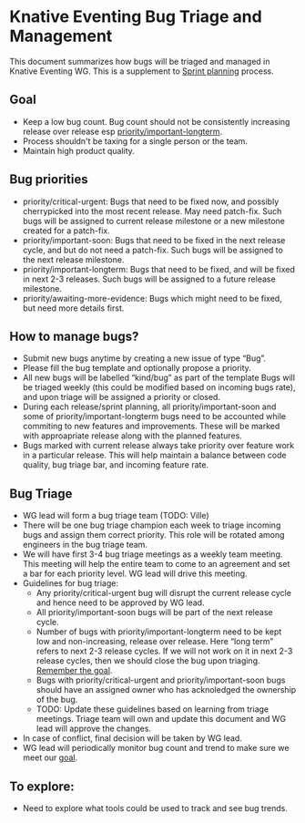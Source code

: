 # Knative Eventing Bug Triage and Management

This document summarizes how bugs will be triaged and managed in Knative Eventing WG.
This is a supplement to [Sprint planning](sprintplanning.md) process.

## Goal
- Keep a low bug count. Bug count should not be consistently increasing release over release esp [priority/important-longterm](#Bug-priorities).
- Process shouldn't be taxing for a single person or the team.
- Maintain high product quality.


## Bug priorities

- priority/critical-urgent: Bugs that need to be fixed now, and possibly cherrypicked into the most recent release. May need patch-fix. Such bugs will be assigned to current release milestone or a new milestone created for a patch-fix.
- priority/important-soon: Bugs that need to be fixed in the next release cycle, and but do not need a patch-fix. Such bugs will be assigned to the next release milestone.
- priority/important-longterm: Bugs that need to be fixed, and will be fixed in next 2-3 releases. Such bugs will be assigned to a future release milestone.
- priority/awaiting-more-evidence: Bugs which might need to be fixed, but need more details first.

## How to manage bugs?

- Submit new bugs anytime by creating a new issue of type “Bug”.
- Please fill the bug template and optionally propose a priority.
- All new bugs will be labelled “kind/bug” as part of the template
 Bugs will be triaged weekly (this could be modified based on incoming bugs
  rate), and upon triage will be assigned a priority or closed.
- During each release/sprint planning, all priority/important-soon and some of priority/important-longterm bugs need to be accounted while commiting to new features and improvements. These will be marked with approapriate release along with the planned features.
- Bugs marked with current release always take priority over feature work in a particular release. This will help maintain a balance between code quality, bug triage bar, and incoming feature rate.


## Bug Triage

- WG lead will form a bug triage team (TODO: Ville)
- There will be one bug triage champion each week to triage incoming bugs and assign them correct priority. This role will be rotated among engineers in the bug triage team.
- We will have first 3-4 bug triage meetings as a weekly team meeting. This meeting will help the entire team to come to an agreement and set a bar for each priority level. WG lead will drive this meeting.
- Guidelines for bug triage:
    - Any priority/critical-urgent bug will disrupt the current release cycle and hence need to be approved by WG lead.
    - All priority/important-soon bugs will be part of the next release cycle.
    - Number of bugs with priority/important-longterm need to be kept low and non-increasing, release over release. Here “long term” refers to next 2-3 release cycles. If we will not work on it in next 2-3 release cycles, then we should close the bug upon triaging.  [Remember the goal](#Goal).
    - Bugs with priority/critical-urgent and priority/important-soon bugs should have an assigned owner who has acknoledged the ownership of the bug.
    - TODO: Update these guidelines based on learning from triage meetings. Triage team will own and update this document and WG lead will approve the changes.
- In case of conflict, final decision will be taken by WG lead.
- WG lead will periodically monitor bug count and trend to make sure we meet our [goal](#Goal).

## To explore:
- Need to explore what tools could be used to track and see bug trends.
